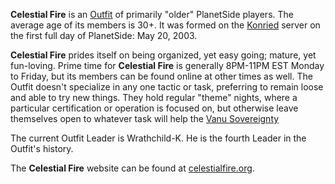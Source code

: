 **Celestial Fire** is an [Outfit](../../terminology/Outfit.md) of primarily "older"
PlanetSide players. The average age of its members is 30+. It was formed on the
[Konried](../servers/Konried.md) server on the first full day of PlanetSide: May
20, 2003.

**Celestial Fire** prides itself on being organized, yet easy going; mature, yet
fun-loving. Prime time for **Celestial Fire** is generally 8PM-11PM EST Monday
to Friday, but its members can be found online at other times as well. The
Outfit doesn't specialize in any one tactic or task, preferring to remain loose
and able to try new things. They hold regular "theme" nights, where a particular
certification or operation is focused on, but otherwise leave themselves open to
whatever task will help the [Vanu Sovereignty](../../factions/Vanu_Sovereignty.md)

The current Outfit Leader is Wrathchild-K. He is the fourth Leader in the
Outfit's history.

The **Celestial Fire** website can be found at
[celestialfire.org](http://www.celestialfire.org/).
